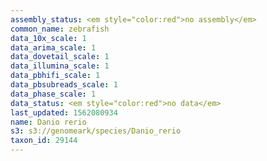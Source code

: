 ```yaml
---
assembly_status: <em style="color:red">no assembly</em>
common_name: zebrafish
data_10x_scale: 1
data_arima_scale: 1
data_dovetail_scale: 1
data_illumina_scale: 1
data_pbhifi_scale: 1
data_pbsubreads_scale: 1
data_phase_scale: 1
data_status: <em style="color:red">no data</em>
last_updated: 1562080934
name: Danio rerio
s3: s3://genomeark/species/Danio_rerio
taxon_id: 29144
---
```

